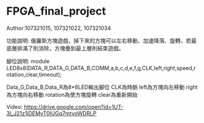 # FPGA_final_project

Author:107321015, 107321022, 107321034

功能說明:
俄羅斯方塊遊戲，掉下來的方塊可以左右移動、加速降落、旋轉，若最底層排滿了則消除，方塊疊到最上層則結束遊戲。

腳位說明:
module LED8x8(DATA_R,DATA_G,DATA_B,COMM,a,b,c,d,e,f,g,CLK,left,right,speed,rotation,clear,timeout);

Data_G,Data_B,Data_R為8*8LED輸出腳位
CLK為時脈
left為方塊向左移動
right為方塊向右移動
rotation為使方塊旋轉
clear為重新開始


Video:
https://drive.google.com/open?id=1UT-3l_J21z1iDEMvT0lUGq7mtvoWDRLP
